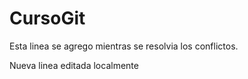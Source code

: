# CursoGit

Esta linea se agrego mientras se resolvia los conflictos.


Nueva linea editada localmente